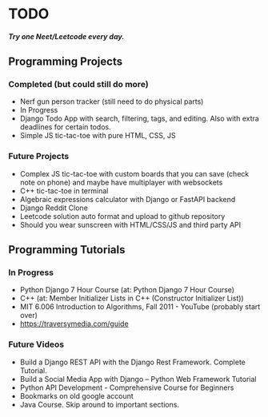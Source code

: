 # TODO

##### Try one Neet/Leetcode every day.


## Programming Projects

### Completed (but could still do more)
- Nerf gun person tracker (still need to do physical parts)
- In Progress
- Django Todo App with search, filtering, tags, and editing. Also with extra deadlines for certain todos.
- Simple JS tic-tac-toe with pure HTML, CSS, JS

### Future Projects
- Complex JS  tic-tac-toe with custom boards that you can save (check note on phone) and maybe have multiplayer with websockets 
- C++ tic-tac-toe in terminal
- Algebraic expressions calculator with Django or FastAPI backend
- Django Reddit Clone
- Leetcode solution auto format and upload to github repository 
- Should you wear sunscreen with HTML/CSS/JS and third party API


## Programming Tutorials

### In Progress
- Python Django 7 Hour Course (at: Python Django 7 Hour Course)
- C++ (at: Member Initializer Lists in C++ (Constructor Initializer List))
- MIT 6.006 Introduction to Algorithms, Fall 2011 - YouTube  (probably start over)
- https://traversymedia.com/guide

### Future Videos
- Build a Django REST API with the Django Rest Framework. Complete Tutorial.
- Build a Social Media App with Django – Python Web Framework Tutorial
- Python API Development - Comprehensive Course for Beginners
- Bookmarks on old google account
- Java Course. Skip around to important sections.
